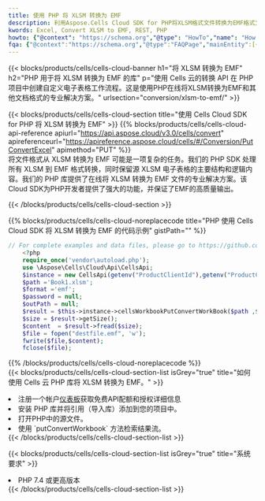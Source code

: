```yaml
---
title: 使用 PHP 将 XLSM 转换为 EMF
description: 利用Aspose.Cells Cloud SDK for PHP将XLSM格式文件转换为EMF格式文件。
kwords: Excel, Convert XLSM to EMF, REST, PHP
howto: {"@context": "https://schema.org","@type": "HowTo","name": "How to convert XLSM to EMF using the Cells Cloud PHP library.","description": "How to convert XLSM to EMF using the Cells Cloud PHP library.","image": {"@type": "ImageObject"},"url": "/php/conversion/xlsm-to-emf/","step": [{ "@type": "HowToStep","name": "How to convert XLSM to EMF using the Cells Cloud PHP library. step 1", "image": {"@type": "ImageObject",},"url": "/php/conversion/xlsm-to-emf/","text": "Register an account at <a href='https://dashboard.aspose.cloud/'>Dashboard</a> to get free API quota & authorization details",},{ "@type": "HowToStep","name": "How to convert XLSM to EMF using the Cells Cloud PHP library. step 1", "image": {"@type": "ImageObject",},"url": "/php/conversion/xlsm-to-emf/","text": "Install PHP library and add the reference (import the library) to your project.",},{ "@type": "HowToStep","name": "How to convert XLSM to EMF using the Cells Cloud PHP library. step 1", "image": {"@type": "ImageObject",},"url": "/php/conversion/xlsm-to-emf/","text": "Open the source file in PHP.",},{ "@type": "HowToStep","name": "How to convert XLSM to EMF using the Cells Cloud PHP library. step 1", "image": {"@type": "ImageObject",},"url": "/php/conversion/xlsm-to-emf/","text": "Use the `putConvertWorkbook` method to retrieve the resulting stream.",}, ],"supply": {"@type": "HowToSupply","name": "document"},"tool": [{"@type": "HowToTool","name": "phpstorm, Visual Studio Code, Eclipse"},{"@type": "HowToTool","name": "Aspose Cells"}],"totalTime": "PT6M"}
fqa: {"@context":"https://schema.org","@type":"FAQPage","mainEntity":[{"@type":"Question","name":"Why convert file formats in C# using REST API?","acceptedAnswer":{"@type":"Answer","text":"Documents are encoded in many ways, and some files may be incompatible with the software you use. To open and read such files, just convert them to appropriate file formats.<br/><ol><li>Install .NET SDK and add the reference (import the library) to your project.</li><li>Open the source file in C# using REST API.</li><li>Call the PutConvertWorkbookRequest() method, passing an output filename with required extension.</li><li>Get the result of conversion as a separate file.</li></ol>"}},{"@type":"Question","name":"What file formats can I convert with your C# library?","acceptedAnswer":{"@type":"Answer","text":"We support a variety of file formats for conversion using .NET library, including XLSX, Excel, xls , PDF, CSV, HTML, Markdown, XML, PNG, JPG, TIFF, Json, TXT and many more."}},{"@type":"Question","name":"What is the maximum allowed file size for conversion using this .NET library?","acceptedAnswer":{"@type":"Answer","text":"There are no file size limits for format conversions using .NET library."}}]}
---
```

{{< blocks/products/cells/cells-cloud-banner h1="将 XLSM 转换为 EMF" h2="PHP 用于将 XLSM 转换为 EMF 的库" p="使用 Cells 云的转换 API 在 PHP 项目中创建自定义电子表格工作流程。这是使用PHP在线将XLSM转换为EMF和其他文档格式的专业解决方案。" urlsection="conversion/xlsm-to-emf/" >}}

{{< blocks/products/cells/cells-cloud-section title="使用 Cells Cloud SDK for PHP 将 XLSM 转换为 EMF" >}}
{{% blocks/products/cells/cells-cloud-api-reference apiurl="https://api.aspose.cloud/v3.0/cells/convert" apireferenceurl="https://apireference.aspose.cloud/cells/#/Conversion/PutConvertExcel" apimethod="PUT" %}}
<br/>
将文件格式从 XLSM 转换为 EMF 可能是一项复杂的任务。我们的 PHP SDK 处理所有 XLSM 到 EMF 格式转换，同时保留源 XLSM 电子表格的主要结构和逻辑内容。我们的 PHP 库提供了在线将 XLSM 转换为 EMF 文件的专业解决方案。该Cloud SDK为PHP开发者提供了强大的功能，并保证了EMF的高质量输出。

{{< /blocks/products/cells/cells-cloud-section >}}

{{% blocks/products/cells/cells-cloud-noreplacecode title="PHP 使用 Cells Cloud SDK 将 XLSM 转换为 EMF 的代码示例" gistPath="" %}}
 
```php
// For complete examples and data files, please go to https://github.com/aspose-cells-cloud/aspose-cells-cloud-php/
    <?php
    require_once('vendor\autoload.php');
    use \Aspose\Cells\Cloud\Api\CellsApi;
    $instance = new CellsApi(getenv("ProductClientId"),getenv("ProductClientSecret"));
    $path ='Book1.xlsm';    
    $format ='emf';
    $password = null;
    $outPath = null;      
    $result = $this->instance->cellsWorkbookPutConvertWorkBook($path ,$format, $password,  $outPath);
    $size = $result->getSize();
    $content  = $result->fread($size);
    $file = fopen("destfile.emf", 'w');
    fwrite($file,$content);
    fclose($file);
```
 
{{% /blocks/products/cells/cells-cloud-noreplacecode %}}
<br/>
{{< blocks/products/cells/cells-cloud-section-list isGrey="true" title="如何使用 Cells 云 PHP 库将 XLSM 转换为 EMF。" >}}
<li>注册一个帐户<a href="https://dashboard.aspose.cloud/">仪表板</a>获取免费API配额和授权详细信息</li>
<li>安装 PHP 库并将引用（导入库）添加到您的项目中。</li>
<li>打开PHP中的源文件。</li>
<li>使用 `putConvertWorkbook` 方法检索结果流。</li>
{{< /blocks/products/cells/cells-cloud-section-list >}}

{{< blocks/products/cells/cells-cloud-section-list isGrey="true" title="系统要求" >}}
<li>PHP 7.4 或更高版本</li>
{{< /blocks/products/cells/cells-cloud-section-list >}}
